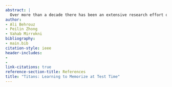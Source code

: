 ```yaml
---
abstract: |
  Over more than a decade there has been an extensive research effort of how effectively utilize recurrent models and attentions. While recurrent models aim to compress the data into a fixed-size memory (called hidden state), attention allows attending to the entire context window, capturing the direct dependencies of all tokens. This more accurate modeling of dependencies, however, comes with a quadratic cost, limiting the model to a fixed-length context. We present a new neural long-term memory module that learns to memorize historical context and helps an attention to attend to the current context while utilizing long past information. We show that this neural memory has the advantage of a fast parallelizable training while maintaining a fast inference. From a memory perspective, we argue that attention due to its limited context but accurate dependency modeling performs as a short-term memory, while neural memory due to its ability to memorize the data, acts as a long-term, more persistent, memory. Based on these two modules, we introduce a new family of architectures, called Titans, and present three variants to address how one can effectively incorporate memory into this architecture. Our experimental results on language modeling, common-sense reasoning, genomics, and time series tasks show that Titans are more effective than Transformers and recent modern linear recurrent models. They further can *effectively* scale to larger than 2M context window size with higher accuracy in needle-in-haystack tasks compared to baselines.
author:
- Ali Behrouz
- Peilin Zhong
- Vahab Mirrokni
bibliography:
- main.bib
citation-style: ieee
header-includes:
- 
- 
link-citations: true
reference-section-title: References
title: "Titans: Learning to Memorize at Test Time"
---
```






